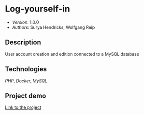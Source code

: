 # Log-yourself-in

* *Version*: 1.0.0
* *Authors*: Surya Hendricks, Wolfgang Reip

Description
----
User account creation and edition connected to a MySQL database

Technologies
----
*PHP*, *Docker*, *MySQL*

Project demo 
----

[Link to the project](https://sign-up-log-in.herokuapp.com/signup.php)


